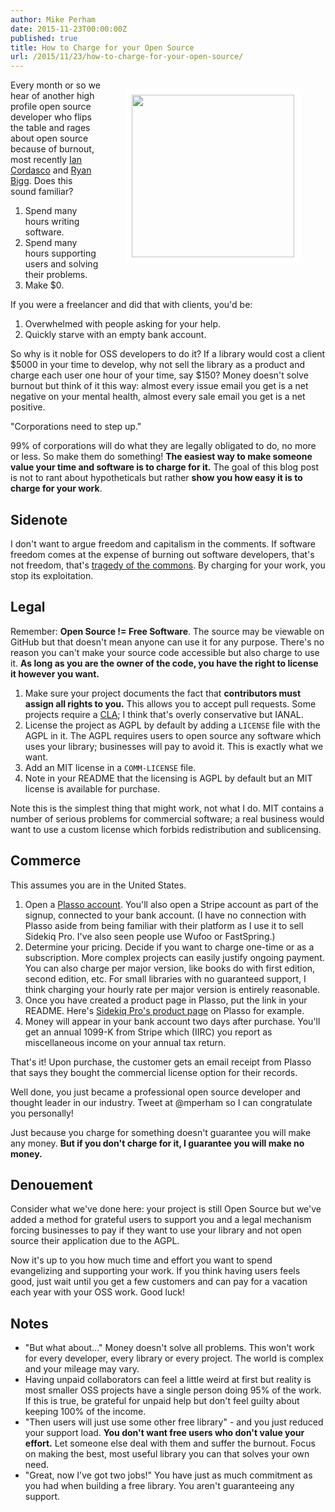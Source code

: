 ```yaml
---
author: Mike Perham
date: 2015-11-23T00:00:00Z
published: true
title: How to Charge for your Open Source
url: /2015/11/23/how-to-charge-for-your-open-source/
---
```


<figure style="float: right;">
  <img style="border: solid white 10px;" src="http://www.slate.com/content/dam/slate/blogs/moneybox/2014/10/24/find_unclaimed_property_check_these_sites_to_see_if_somebody_owes_you_money/109471093-currency-is-seen-in-this-january-30-2001-image-afp.jpg.CROP.promo-mediumlarge.jpg" width="260px" />
</figure>

Every month or so we hear of another high profile open source developer
who flips the table and rages about open source because of burnout, most recently [Ian Cordasco](http://www.coglib.com/~icordasc/blog/2015/11/corporations-and-oss-do-not-mix.html) and [Ryan Bigg](http://ryanbigg.com/2015/11/open-source-work/).
Does this sound familiar?

1. Spend many hours writing software.
2. Spend many hours supporting users and solving their problems.
3. Make $0.

If you were a freelancer and did that with clients, you'd be:

1. Overwhelmed with people asking for your help.
2. Quickly starve with an empty bank account.

So why is it noble for OSS developers to do it?  If a library would cost
a client $5000 in your time to develop, why not sell the library as a product
and charge each user one hour of your time, say $150?  Money doesn't
solve burnout but think of it this way: almost every issue email you get is a
net negative on your mental health, almost every sale email you get is a net
positive.

"Corporations need to step up."

99% of corporations will do what they are legally obligated to do, no more or less.
So make them do something!  **The easiest way to make someone value your time and software is to charge for it.**
The goal of this blog post is not to rant about hypotheticals but rather
**show you how easy it is to charge for your work**.

## Sidenote

I don't want to argue freedom and capitalism in the comments.  If software freedom comes at
the expense of burning out software developers, that's not freedom,
that's [tragedy of the commons](https://en.wikipedia.org/wiki/Tragedy_of_the_commons).
By charging for your work, you stop its exploitation.

## Legal

Remember: **Open Source != Free Software**.  The source may be viewable
on GitHub but that doesn't mean anyone can use it for any purpose.
There's no reason you can't make your source code accessible but also
charge to use it.  **As long as you are the owner of the code, you have
the right to license it however you want.**

1. Make sure your project documents the fact that **contributors must
   assign all rights to you.** This allows you to accept pull requests.  Some
projects require a [CLA](http://oss-watch.ac.uk/resources/cla); I
think that's overly conservative but IANAL.
2. License the project as AGPL by default by adding a `LICENSE` file with
   the AGPL in it.  The AGPL requires users to open source any software
   which uses your library; businesses will pay to avoid it.  This is exactly what we want.
3. Add an MIT license in a `COMM-LICENSE` file.
4. Note in your README that the licensing is AGPL by default but an MIT
   license is available for purchase.

Note this is the simplest thing that might work, not what I do.  MIT contains a number
of serious problems for commercial software; a real business would want to use a custom license which
forbids redistribution and sublicensing.

## Commerce

This assumes you are in the United States.

1. Open a [Plasso account](https://plasso.co/).  You'll also open a
   Stripe account as part of the signup, connected to your bank account.
   (I have no connection with Plasso aside from being familiar with
   their platform as I use it to sell Sidekiq Pro.  I've also seen
   people use Wufoo or FastSpring.)
2. Determine your pricing.  Decide if you want to charge one-time or
   as a subscription.  More complex projects can easily justify
   ongoing payment.  You can also charge per major version,
   like books do with first edition, second edition, etc.
   For small libraries with no guaranteed support, I think charging your
   hourly rate per major version is entirely reasonable.
3. Once you have created a product page in Plasso, put the link in your README.
   Here's [Sidekiq Pro's product page](https://plasso.co/s/YSeEjhi5ga) on Plasso for example.
4. Money will appear in your bank account two days after purchase.
   You'll get an annual 1099-K from Stripe which (IIRC) you report as
   miscellaneous income on your annual tax return.


That's it!  Upon purchase, the customer gets an email receipt from Plasso that says they
bought the commercial license option for their records.

Well done, you just became a professional open source developer
and thought leader in our industry.  Tweet at @mperham so I can congratulate
you personally!

Just because you charge for something doesn't guarantee you will
make any money.  **But if you don't charge for it, I guarantee you will make no
money.**

## Denouement

Consider what we've done here: your project is still Open Source but
we've added a method for grateful users to support you and a legal mechanism forcing
businesses to pay if they want to use your library and not open
source their application due to the AGPL.

Now it's up to you how much time and effort you want to spend evangelizing and
supporting your work.  If you think having users feels good, just wait until you get a few
customers and can pay for a vacation each year with your OSS work. Good luck!

## Notes

* "But what about..." Money doesn't solve all problems.  This won't work for
every developer, every library or every project.  The world is complex and your mileage may vary.
* Having unpaid collaborators can feel a little weird at first but reality is
most smaller OSS projects have a single person doing 95% of the work.
If this is true, be grateful for unpaid help but don't feel guilty about keeping 100% of the income.
* "Then users will just use some other free library" - and you just
reduced your support load.  **You don't want free users who don't value your effort.**
Let someone else deal with them and suffer the burnout.
Focus on making the best, most useful library you can that solves your
own need.
* "Great, now I've got two jobs!" You have just as much
commitment as you had when building a free library. You aren't
guaranteeing any support.
